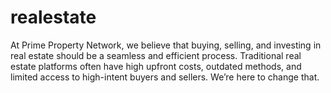 # realestate
At Prime Property Network, we believe that buying, selling, and investing in real estate should be a seamless and efficient process. Traditional real estate platforms often have high upfront costs, outdated methods, and limited access to high-intent buyers and sellers. We’re here to change that.
